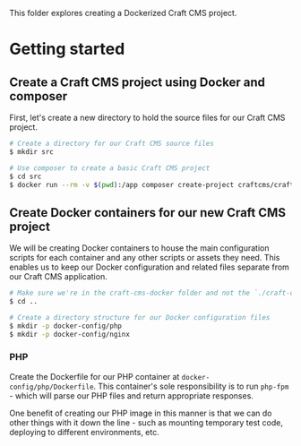 This folder explores creating a Dockerized Craft CMS project.

# Getting started

## Create a Craft CMS project using Docker and composer

First, let's create a new directory to hold the source files for our Craft CMS project.

```sh
# Create a directory for our Craft CMS source files
$ mkdir src

# Use composer to create a basic Craft CMS project
$ cd src
$ docker run --rm -v $(pwd):/app composer create-project craftcms/craft .
```

## Create Docker containers for our new Craft CMS project

We will be creating Docker containers to house the main configuration scripts for each container and any other scripts or assets they need. This enables us to keep our Docker configuration and related files separate from our Craft CMS application.

```sh
# Make sure we're in the craft-cms-docker folder and not the `./craft-cms-docker/src` folder
$ cd ..

# Create a directory structure for our Docker configuration files
$ mkdir -p docker-config/php
$ mkdir -p docker-config/nginx
```

### PHP

Create the Dockerfile for our PHP container at `docker-config/php/Dockerfile`. This container's sole responsibility is to run `php-fpm` - which will parse our PHP files and return appropriate responses.

One benefit of creating our PHP image in this manner is that we can do other things with it down the line - such as mounting temporary test code, deploying to different environments, etc.
